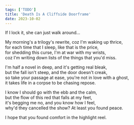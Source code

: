 ```yaml
---
tags: ['TODO']
title: 'Death Is A Cliffside Doorframe'
date: 2023-10-02
---
```


If I lock it,
she can just walk around...

My morning's a trilogy's rewrite, coz I'm waking up thrice,  
for each time that I sleep, like that is the price,  
for shedding this curse, I'm at war with my wrists,  
coz I'm writing down lists of the things that you'd miss.

I'm half a novel in deep, and it's getting real bleak,  
but the fall isn't steep, and the door doesn't creak,  
so take your passage at ease, you're not in love with a ghost,  
it takes life in a corpse to be chasing repose.

I know I should go with the ebb and the calm,  
but the flow of this red that falls at my feet,  
it's begging me no, and you know how I feel,  
why'd they cancelled the show? At least you found peace.

I hope that you found comfort in the highlight reel.  
